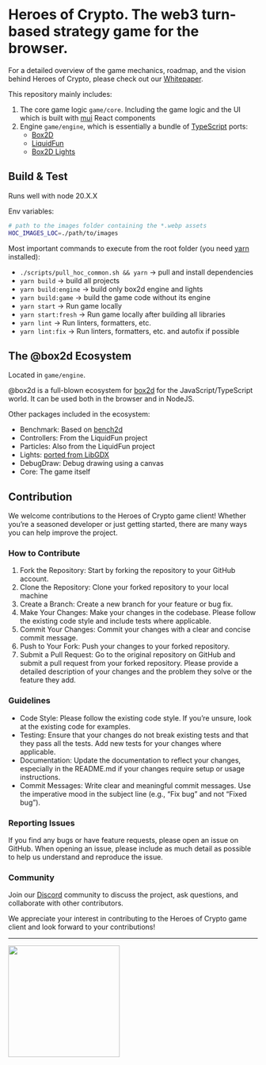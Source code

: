 # Heroes of Crypto. The web3 turn-based strategy game for the browser.

For a detailed overview of the game mechanics, roadmap, and the vision behind Heroes of Crypto, please check out our [Whitepaper](https://heroes-of-crypto.gitbook.io/heroes-of-crypto-ai).

This repository mainly includes:

1. The core game logic `game/core`. Including the game logic and the UI which is built with [mui](https://mui.com/) React components
2. Engine `game/engine`, which is essentially a bundle of [TypeScript](https://github.com/Microsoft/TypeScript) ports:
    - [Box2D](https://github.com/erincatto/Box2D)
    - [LiquidFun](https://github.com/google/liquidfun)
    - [Box2D Lights](https://github.com/libgdx/box2dlights)

## Build & Test

Runs well with node 20.X.X

Env variables:

```bash
# path to the images folder containing the *.webp assets
HOC_IMAGES_LOC=./path/to/images
```

Most important commands to execute from the root folder (you need [yarn](https://yarnpkg.com/) installed):

-   `./scripts/pull_hoc_common.sh && yarn` -> pull and install dependencies
-   `yarn build` -> build all projects
-   `yarn build:engine` -> build only box2d engine and lights
-   `yarn build:game` -> build the game code without its engine
-   `yarn start` -> Run game locally
-   `yarn start:fresh` -> Run game locally after building all libraries
-   `yarn lint` -> Run linters, formatters, etc.
-   `yarn lint:fix` -> Run linters, formatters, etc. and autofix if possible

## The @box2d Ecosystem

Located in `game/engine`.

@box2d is a full-blown ecosystem for [box2d](https://box2d.org/) for the JavaScript/TypeScript world. It can be used both in the browser and
in NodeJS.

Other packages included in the ecosystem:

-   Benchmark: Based on [bench2d](https://github.com/joelgwebber/bench2d)
-   Controllers: From the LiquidFun project
-   Particles: Also from the LiquidFun project
-   Lights: [ported from LibGDX](https://github.com/libgdx/box2dlights)
-   DebugDraw: Debug drawing using a canvas
-   Core: The game itself

## Contribution

We welcome contributions to the Heroes of Crypto game client! Whether you’re a seasoned developer or just getting started, there are many ways you can help improve the project.

### How to Contribute

1. Fork the Repository: Start by forking the repository to your GitHub account.
2. Clone the Repository: Clone your forked repository to your local machine
3. Create a Branch: Create a new branch for your feature or bug fix.
4. Make Your Changes: Make your changes in the codebase. Please follow the existing code style and include tests where applicable.
5. Commit Your Changes: Commit your changes with a clear and concise commit message.
6. Push to Your Fork: Push your changes to your forked repository.
7. Submit a Pull Request: Go to the original repository on GitHub and submit a pull request from your forked repository. Please provide a detailed description of your changes and the problem they solve or the feature they add.

### Guidelines

-   Code Style: Please follow the existing code style. If you’re unsure, look at the existing code for examples.
-   Testing: Ensure that your changes do not break existing tests and that they pass all the tests. Add new tests for your changes where applicable.
-   Documentation: Update the documentation to reflect your changes, especially in the README.md if your changes require setup or usage instructions.
-   Commit Messages: Write clear and meaningful commit messages. Use the imperative mood in the subject line (e.g., “Fix bug” and not “Fixed bug”).

### Reporting Issues

If you find any bugs or have feature requests, please open an issue on GitHub. When opening an issue, please include as much detail as possible to help us understand and reproduce the issue.

### Community

Join our [Discord](https://discord.com/invite/dCkEV8YRaH) community to discuss the project, ask questions, and collaborate with other contributors.

We appreciate your interest in contributing to the Heroes of Crypto game client and look forward to your contributions!

---

<img src="https://cdn-images-1.medium.com/max/1600/1*C87EjxGeMPrkTuVRVWVg4w.png" width="225"></img>
